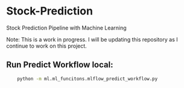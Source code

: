 # Stock-Prediction
Stock Prediction Pipeline with Machine Learning


Note: This is a work in progress. I will be updating this repository as I continue to work on this project.


## Run Predict Workflow local:
```bash
    python -m ml.ml_funcitons.mlflow_predict_workflow.py
```
